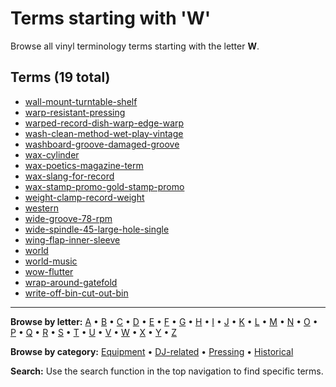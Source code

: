 # Terms starting with 'W'

Browse all vinyl terminology terms starting with the letter **W**.

## Terms (19 total)

- [wall-mount-turntable-shelf](../terms/w/wall-mount-turntable-shelf.md)
- [warp-resistant-pressing](../terms/w/warp-resistant-pressing.md)
- [warped-record-dish-warp-edge-warp](../terms/w/warped-record-dish-warp-edge-warp.md)
- [wash-clean-method-wet-play-vintage](../terms/w/wash-clean-method-wet-play-vintage.md)
- [washboard-groove-damaged-groove](../terms/w/washboard-groove-damaged-groove.md)
- [wax-cylinder](../terms/w/wax-cylinder.md)
- [wax-poetics-magazine-term](../terms/w/wax-poetics-magazine-term.md)
- [wax-slang-for-record](../terms/w/wax-slang-for-record.md)
- [wax-stamp-promo-gold-stamp-promo](../terms/w/wax-stamp-promo-gold-stamp-promo.md)
- [weight-clamp-record-weight](../terms/w/weight-clamp-record-weight.md)
- [western](../terms/w/western.md)
- [wide-groove-78-rpm](../terms/w/wide-groove-78-rpm.md)
- [wide-spindle-45-large-hole-single](../terms/w/wide-spindle-45-large-hole-single.md)
- [wing-flap-inner-sleeve](../terms/w/wing-flap-inner-sleeve.md)
- [world](../terms/w/world.md)
- [world-music](../terms/w/world-music.md)
- [wow-flutter](../terms/w/wow-flutter.md)
- [wrap-around-gatefold](../terms/w/wrap-around-gatefold.md)
- [write-off-bin-cut-out-bin](../terms/w/write-off-bin-cut-out-bin.md)


---

**Browse by letter:** [A](a.md) • [B](b.md) • [C](c.md) • [D](d.md) • [E](e.md) • [F](f.md) • [G](g.md) • [H](h.md) • [I](i.md) • [J](j.md) • [K](k.md) • [L](l.md) • [M](m.md) • [N](n.md) • [O](o.md) • [P](p.md) • [Q](q.md) • [R](r.md) • [S](s.md) • [T](t.md) • [U](u.md) • [V](v.md) • [W](w.md) • [X](x.md) • [Y](y.md) • [Z](z.md)

**Browse by category:** [Equipment](../tags/equipment.md) • [DJ-related](../tags/dj-related.md) • [Pressing](../tags/pressing.md) • [Historical](../tags/historical.md)

**Search:** Use the search function in the top navigation to find specific terms.
